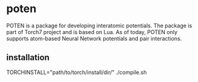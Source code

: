 # poten

POTEN is a package for developing interatomic potentials. The package is part of Torch7 project and is based on Lua. As of today, POTEN only supports atom-based Neural Network potentials and pair interactions.

## installation

TORCHINSTALL="path/to/torch/install/dir/" ./compile.sh
